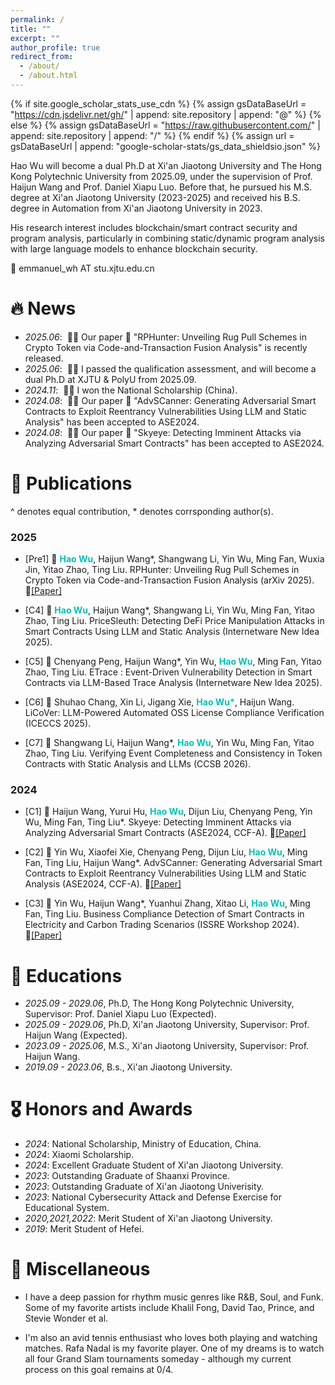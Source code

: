 ```yaml
---
permalink: /
title: ""
excerpt: ""
author_profile: true
redirect_from: 
  - /about/
  - /about.html
---
```


{% if site.google_scholar_stats_use_cdn %}
{% assign gsDataBaseUrl = "https://cdn.jsdelivr.net/gh/" | append: site.repository | append: "@" %}
{% else %}
{% assign gsDataBaseUrl = "https://raw.githubusercontent.com/" | append: site.repository | append: "/" %}
{% endif %}
{% assign url = gsDataBaseUrl | append: "google-scholar-stats/gs_data_shieldsio.json" %}

<span class='anchor' id='about-me'></span>

Hao Wu will become a dual Ph.D at Xi'an Jiaotong University and The Hong Kong Polytechnic University from 2025.09, under the supervision of Prof. Haijun Wang and Prof. Daniel Xiapu Luo. Before that, he pursued his M.S. degree at Xi'an Jiaotong University (2023-2025) and received his B.S. degree in Automation from Xi'an Jiaotong University in 2023.

His research interest includes blockchain/smart contract security and program analysis, particularly in combining static/dynamic program analysis with large language models to enhance blockchain security.

💬 emmanuel_wh AT stu.xjtu.edu.cn

<!-- I have published more than 100 papers at the top international AI conferences with total <a href='https://scholar.google.com/citations?user=DhtAFkwAAAAJ'>google scholar citations <strong><span id='total_cit'>260000+</span></strong></a> (You can also use google scholar badge <a href='https://scholar.google.com/citations?user=DhtAFkwAAAAJ'><img src="https://img.shields.io/endpoint?url={{ url | url_encode }}&logo=Google%20Scholar&labelColor=f6f6f6&color=9cf&style=flat&label=citations"></a>). -->


# 🔥 News
- *2025.06*: &nbsp;🚀🚀 Our paper 📑 "RPHunter: Unveiling Rug Pull Schemes in Crypto Token via Code-and-Transaction Fusion Analysis" is recently released.
- *2025.06*: &nbsp;🎉🎉 I passed the qualification assessment, and will become a dual Ph.D at XJTU & PolyU from 2025.09.
- *2024.11*: &nbsp;🎉🎉 I won the National Scholarship (China).
- *2024.08*: &nbsp;🎉🎉 Our paper 📑 "AdvSCanner: Generating Adversarial Smart Contracts to Exploit Reentrancy Vulnerabilities Using LLM and Static Analysis" has been accepted to ASE2024.
- *2024.08*: &nbsp;🎉🎉 Our paper 📑 "Skyeye: Detecting Imminent Attacks via Analyzing Adversarial Smart Contracts" has been accepted to ASE2024.

# 📝 Publications 

^ denotes equal contribution, * denotes corrsponding author(s).
<!-- 📚 journel paper
📝 preprint paper -->

### 2025

- [Pre1] 📝 <strong style="color:#06C0B9">Hao Wu</strong>, Haijun Wang*, Shangwang Li, Yin Wu, Ming Fan, Wuxia Jin, Yitao Zhao, Ting Liu. RPHunter: Unveiling Rug Pull Schemes in Crypto Token via Code-and-Transaction Fusion Analysis (arXiv 2025). 🔗[[Paper]](https://arxiv.org/abs/2506.18398)

- [C4] 📄 <strong style="color:#06C0B9">Hao Wu</strong>, Haijun Wang*, Shangwang Li, Yin Wu, Ming Fan, Yitao Zhao, Ting Liu. PriceSleuth: Detecting DeFi Price Manipulation Attacks in Smart Contracts Using LLM and Static Analysis (Internetware New Idea 2025).

- [C5] 📄 Chenyang Peng, Haijun Wang*, Yin Wu, <strong style="color:#06C0B9">Hao Wu</strong>, Ming Fan, Yitao Zhao, Ting Liu. ETrace : Event-Driven Vulnerability Detection in Smart Contracts via LLM-Based Trace Analysis (Internetware New Idea 2025).

- [C6] 📄 Shuhao Chang, Xin Li, Jigang Xie, <strong style="color:#06C0B9">Hao Wu*</strong>, Haijun Wang. LiCoVer: LLM-Powered Automated OSS License Compliance Verification (ICECCS 2025).

- [C7] 📄 Shangwang Li, Haijun Wang*, <strong style="color:#06C0B9">Hao Wu</strong>, Yin Wu, Ming Fan, Yitao Zhao, Ting Liu. Verifying Event Completeness and Consistency in Token Contracts with Static Analysis and LLMs (CCSB 2026).


### 2024

- [C1] 📄 Haijun Wang, Yurui Hu, <strong style="color:#06C0B9">Hao Wu</strong>, Dijun Liu, Chenyang Peng, Yin Wu, Ming Fan, Ting Liu*. Skyeye: Detecting Imminent Attacks via Analyzing Adversarial Smart Contracts (ASE2024, CCF-A). 🔗[[Paper]](https://dl.acm.org/doi/10.1145/3691620.3695526)

- [C2] 📄 Yin Wu, Xiaofei Xie, Chenyang Peng, Dijun Liu, <strong style="color:#06C0B9">Hao Wu</strong>, Ming Fan, Ting Liu, Haijun Wang*. AdvSCanner: Generating Adversarial Smart Contracts to Exploit Reentrancy Vulnerabilities Using LLM and Static Analysis (ASE2024, CCF-A). 🔗[[Paper]](https://dl.acm.org/doi/10.1145/3691620.3695482)

- [C3] 📄 Yin Wu, Haijun Wang*, Yuanhui Zhang, Xitao Li, <strong style="color:#06C0B9">Hao Wu</strong>, Ming Fan, Ting Liu. Business Compliance Detection of Smart Contracts in Electricity and Carbon Trading Scenarios (ISSRE Workshop 2024). 🔗[[Paper]](https://ieeexplore.ieee.org/document/10771465)




<!-- <div class='paper-box'><div class='paper-box-image'><div><div class="badge">CVPR 2016</div><img src='images/500x300.png' alt="sym" width="100%"></div></div>
<div class='paper-box-text' markdown="1">

[Deep Residual Learning for Image Recognition](https://openaccess.thecvf.com/content_cvpr_2016/papers/He_Deep_Residual_Learning_CVPR_2016_paper.pdf)

**Kaiming He**, Xiangyu Zhang, Shaoqing Ren, Jian Sun

[**Project**](https://scholar.google.com/citations?view_op=view_citation&hl=zh-CN&user=DhtAFkwAAAAJ&citation_for_view=DhtAFkwAAAAJ:ALROH1vI_8AC) <strong><span class='show_paper_citations' data='DhtAFkwAAAAJ:ALROH1vI_8AC'></span></strong>
- Lorem ipsum dolor sit amet, consectetur adipiscing elit. Vivamus ornare aliquet ipsum, ac tempus justo dapibus sit amet. 
</div>
</div> -->

<!-- - [Lorem ipsum dolor sit amet, consectetur adipiscing elit. Vivamus ornare aliquet ipsum, ac tempus justo dapibus sit amet](https://github.com), A, B, C, **CVPR 2020** -->


# 📖 Educations
- *2025.09 - 2029.06*, Ph.D, The Hong Kong Polytechnic University, Supervisor: Prof. Daniel Xiapu Luo (Expected).
- *2025.09 - 2029.06*, Ph.D, Xi'an Jiaotong University, Supervisor: Prof. Haijun Wang (Expected).
- *2023.09 - 2025.06*, M.S., Xi'an Jiaotong University, Supervisor: Prof. Haijun Wang.
- *2019.09 - 2023.06*, B.s., Xi'an Jiaotong University. 

# 🎖 Honors and Awards

- *2024*: National Scholarship, Ministry of Education, China.
- *2024*: Xiaomi Scholarship.
- *2024*: Excellent Graduate Student of Xi'an Jiaotong University.
- *2023*: Outstanding Graduate of Shaanxi Province.
- *2023*: Outstanding Graduate of Xi'an Jiaotong Univerisity.
- *2023*: National Cybersecurity Attack and Defense Exercise for Educational System.
- *2020,2021,2022*: Merit Student of Xi'an Jiaotong University.
- *2019*: Merit Student of Hefei.
<!-- - *2021.10* Lorem ipsum dolor sit amet, consectetur adipiscing elit. Vivamus ornare aliquet ipsum, ac tempus justo dapibus sit amet.  -->
<!-- - *2021.09* Lorem ipsum dolor sit amet, consectetur adipiscing elit. Vivamus ornare aliquet ipsum, ac tempus justo dapibus sit amet.  -->

<!-- # 💬 Invited Talks
- *2021.06*, Lorem ipsum dolor sit amet, consectetur adipiscing elit. Vivamus ornare aliquet ipsum, ac tempus justo dapibus sit amet. 
- *2021.03*, Lorem ipsum dolor sit amet, consectetur adipiscing elit. Vivamus ornare aliquet ipsum, ac tempus justo dapibus sit amet.  \| [\[video\]](https://github.com/) -->

<!-- # 💻 Internships
- *2019.05 - 2020.02*, [Lorem](https://github.com/), China. -->

# 🐯 Miscellaneous

- I have a deep passion for rhythm music genres like R&B, Soul, and Funk. Some of my favorite artists include Khalil Fong, David Tao, Prince, and Stevie Wonder et al.

- I'm also an avid tennis enthusiast who loves both playing and watching matches. Rafa Nadal is my favorite player. One of my dreams is to watch all four Grand Slam tournaments someday - although my current process on this goal remains at 0/4. 